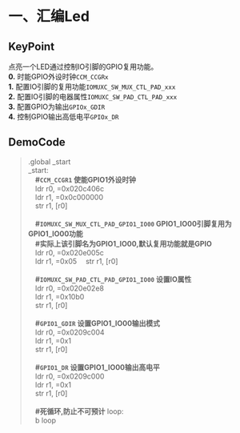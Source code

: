 # 一、汇编Led  
## KeyPoint  
点亮一个LED通过控制IO引脚的GPIO复用功能。   
**0.** 时能GPIO外设时钟`CCM_CCGRx`   
**1.** 配置IO引脚的复用功能`IOMUXC_SW_MUX_CTL_PAD_xxx`       
**2.** 配置IO引脚的电器属性`IOMUXC_SW_PAD_CTL_PAD_xxx`  
**3.** 配置GPIO为输出`GPIOx_GDIR`  
**4.** 控制GPIO输出高低电平`GPIOx_DR`  

## DemoCode  
>.global _start  
>_start:  
>&emsp;**#`CCM_CCGR1` 使能GPIO1外设时钟**   
>&emsp;ldr r0, =0x020c406c       
>&emsp;ldr r1, =0x0c000000  
>&emsp;str r1, [r0]  
>&emsp;  
>&emsp;**#`IOMUXC_SW_MUX_CTL_PAD_GPIO1_IO00` GPIO1_IO00引脚复用为GPIO1_IO00功能**  
>&emsp;**#实际上该引脚名为GPIO1_IO00,默认复用功能就是GPIO**   
>&emsp;ldr r0, =0x020e005c   
>&emsp;ldr r1, =0x05
>&emsp;str r1, [r0]  
>&emsp;  
>&emsp;**#`IOMUXC_SW_PAD_CTL_PAD_GPIO1_IO00` 设置IO属性**  
>&emsp;ldr r0, =0x020e02e8  
>&emsp;ldr r1, =0x10b0  
>&emsp;str r1, [r0]  
>&emsp;  
>&emsp;**#`GPIO1_GDIR` 设置GPIO1_IO00输出模式**  
>&emsp;ldr r0, =0x0209c004  
>&emsp;ldr r1, =0x1  
>&emsp;str r1, [r0]  
>&emsp;  
>&emsp;**#`GPIO1_DR` 设置GPIO1_IO00输出高电平**  
>&emsp;ldr r0, =0x0209c000  
>&emsp;ldr r1, =0x1  
>&emsp;str r1, [r0]   
>&emsp;  
>&emsp;**#死循环,防止不可预计**
>loop:  
>&emsp;b loop  
  


